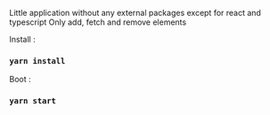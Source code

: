 Little application without any external packages except for react and typescript
Only add, fetch and remove elements

Install :

### `yarn install`

Boot :

### `yarn start`